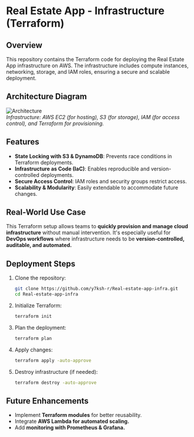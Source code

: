 # Real Estate App - Infrastructure (Terraform)

## Overview
This repository contains the Terraform code for deploying the Real Estate App infrastructure on AWS. The infrastructure includes compute instances, networking, storage, and IAM roles, ensuring a secure and scalable deployment.

## Architecture Diagram
![Architecture](https://raw.githubusercontent.com/y7ksh-r/Real-estate-app-infra/main/docs/architecture.png)  
*Infrastructure: AWS EC2 (for hosting), S3 (for storage), IAM (for access control), and Terraform for provisioning.*

## Features
- **State Locking with S3 & DynamoDB**: Prevents race conditions in Terraform deployments.
- **Infrastructure as Code (IaC)**: Enables reproducible and version-controlled deployments.
- **Secure Access Control**: IAM roles and security groups restrict access.
- **Scalability & Modularity**: Easily extendable to accommodate future changes.

## Real-World Use Case
This Terraform setup allows teams to **quickly provision and manage cloud infrastructure** without manual intervention. It's especially useful for **DevOps workflows** where infrastructure needs to be **version-controlled, auditable, and automated.**

## Deployment Steps
1. Clone the repository:
   ```sh
   git clone https://github.com/y7ksh-r/Real-estate-app-infra.git
   cd Real-estate-app-infra
   ```
2. Initialize Terraform:
   ```sh
   terraform init
   ```
3. Plan the deployment:
   ```sh
   terraform plan
   ```
4. Apply changes:
   ```sh
   terraform apply -auto-approve
   ```
5. Destroy infrastructure (if needed):
   ```sh
   terraform destroy -auto-approve
   ```

## Future Enhancements
- Implement **Terraform modules** for better reusability.
- Integrate **AWS Lambda for automated scaling.**
- Add **monitoring with Prometheus & Grafana.**
